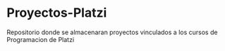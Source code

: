# Proyectos-Platzi
Repositorio donde se almacenaran proyectos vinculados a los cursos de Programacion de Platzi